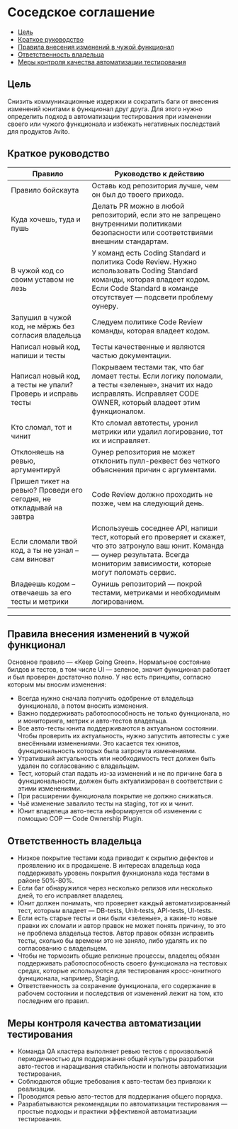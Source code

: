# Соседское соглашение

- [Цель](https://github.com/avito-tech/playbook/blob/master/neighborhood-agreement.md#цель)
- [Краткое руководство](https://github.com/avito-tech/playbook/blob/master/neighborhood-agreement.md#краткое-руководство)
- [Правила внесения изменений в чужой функционал](https://github.com/avito-tech/playbook/blob/master/neighborhood-agreement.md#правила-внесения-изменений-в-чужой-функционал)
- [Ответственность владельца](https://github.com/avito-tech/playbook/blob/master/neighborhood-agreement.md#ответственность-владельца)
- [Меры контроля качества автоматизации тестирования](https://github.com/avito-tech/playbook/blob/master/neighborhood-agreement.md#меры-контроля-качества-автоматизации-тестирования)


## Цель
Снизить коммуникационные издержки и сократить баги от внесения изменений юнитами в функционал друг друга. Для этого нужно определить подход в автоматизации тестирования при изменении своего или чужого функционала и избежать негативных последствий для продуктов Avito.


## Краткое руководство


| Правило                                                             | Руководство к действию                                                                                                                                                                        |
|---------------------------------------------------------------------|-----------------------------------------------------------------------------------------------------------------------------------------------------------------------------------------------|
| Правило бойскаута	                                                  | Оставь код репозитория лучше, чем он был до твоего прихода.                                                                                                                                   |
| Куда хочешь, туда и пушь                                            | Делать PR можно в любой репозиторий, если это не запрещено внутренними политиками безопасности или соответствиями внешним стандартам.                                                         |
| В чужой код со своим уставом не лезь                                | У команд есть Coding Standard и политика Code Review. Нужно использовать Coding Standard команды, которая владеет кодом. Если Code Standard в команде отсутствует — подсвети проблему оунеру. |
| Запушил в чужой код, не мёржь без согласия владельца	               | Следуем политике Code Review команды, которая владеет кодом.                                                                                                                                  |
| Написал новый код, напиши и тесты	                                  | Тесты качественные и являются частью документации.                                                                                                                                            |
| Написал новый код, а тесты не упали? Проверь и исправь тесты        | Покрываем тестами так, что баг ломает тесты. Если логику поломали, а тесты «зеленые», значит их надо исправлять. Исправляет CODE OWNER, который владеет этим функционалом.                    |
| Кто сломал, тот и чинит                                             | Кто сломал автотесты, уронил метрики или удалил логирование, тот их и исправляет.                                                                                                             |
| Отклоняешь на ревью, аргументируй                                   | Оунер репозитория не может отклонить пулл-реквест без четкого объяснения причин с аргументами.                                                                                                |
| Пришел тикет на ревью? Проведи его сегодня, не откладывай на завтра | Code Review должно проходить не позже, чем на следующий день.                                                                                                                                 |
| Если сломали твой код, а ты не узнал – сам виноват	                 | Используешь соседнее API, напиши тест, который его проверяет и скажет, что это затронуло ваш юнит. Команда — оунер результата. Всегда мониторим зависимости, которые могут поломать сервис.   |
| Владеешь кодом – отвечаешь за его тесты и метрики	                  | Оунишь репозиторий — покрой тестами, метриками и необходимым логированием.                                                                                                                    |

***

## Правила внесения изменений в чужой функционал

Основное правило — «Keep Going Green». Нормальное состояние билдов и тестов, в том числе UI — зеленое, значит функционал работает и был проверен достаточно полно.
У нас есть принципы, согласно которым мы вносим изменения:
- Всегда нужно сначала получить одобрение от владельца функционала, а потом вносить изменения.
- Важно поддерживать работоспособность не только функционала, но и мониторинга, метрик и авто-тестов владельца.
- Все авто-тесты юнита поддерживаются в актуальном состоянии. Чтобы проверить их актуальность, нужно запустить автотесты с уже внесёнными изменениями. Это касается тех юнитов, функциональность которых была затронута изменениями.
- Утративший актуальность или необходимость тест должен быть удален по согласованию с владельцем.
- Тест, который стал падать из-за изменений и не по причине бага в функциональности, должен быть актуализирован в соответствии с этими изменениями.
- При расширении функционала покрытие не должно снижаться.
- Чьё изменение завалило тесты на staging, тот их и чинит.
- Юнит владелеца авто-теста информируется об изменении с помощью COP — Code Ownership Plugin.

## Ответственность владельца

- Низкое покрытие тестами кода приводит к скрытию дефектов и проявлению их в продакшене. В интересах владельца кода поддерживать уровень покрытия фукнционала кода тестами в районе 50%-80%.
- Если баг обнаружился через несколько релизов или несколько дней, то его исправляет владелец.
- Юнит должен понимать, что проверяет каждый автоматизированный тест, которым владеет — DB-tests, Unit-tests, API-tests, UI-tests.
- Если есть старые тесты и они были «зеленые», а какие-то новые правки их сломали и автор правок не может понять причину, то это не проблема владельца тестов. Автор правок обязан исправить тесты, сколько бы времени это не заняло, либо удалять их по согласованию с владельцем.
- Чтобы не тормозить общие релизные процессы, владелец обязан поддерживать работоспособность своего функционала на тестовых средах, которые используются для тестирования кросс-юнитного функционала, например, Staging.
- Ответственность за сохранение функционала, его содержание в рабочем состоянии и последствия от изменений лежит на том, кто последним его правил.

## Меры контроля качества автоматизации тестирования

- Команда QA кластера выполняет ревью тестов с произвольной периодичностью для поддержания общей культуры разработки авто-тестов и наращивания стабильности и полноты автоматизации тестирования.
- Соблюдаются общие требования к авто-тестам без привязки к реализации.
- Проводится ревью авто-тестов для поддержания общего порядка.
- Разрабатываются рекомендации по автоматизации тестирования — простые подходы и практики эффективной автоматизации тестирования.
